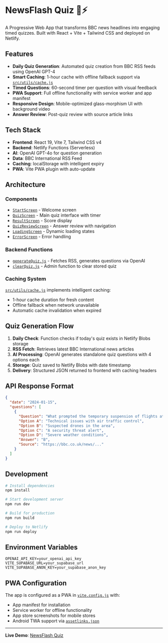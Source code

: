 # NewsFlash Quiz 📰⚡

A Progressive Web App that transforms BBC news headlines into engaging timed quizzes. Built with React + Vite + Tailwind CSS and deployed on Netlify.

## Features

- **Daily Quiz Generation**: Automated quiz creation from BBC RSS feeds using OpenAI GPT-4
- **Smart Caching**: 1-hour cache with offline fallback support via [`src/utils/cache.js`](src/utils/cache.js)
- **Timed Questions**: 60-second timer per question with visual feedback
- **PWA Support**: Full offline functionality with service worker and app manifest
- **Responsive Design**: Mobile-optimized glass-morphism UI with background video
- **Answer Review**: Post-quiz review with source article links

## Tech Stack

- **Frontend**: React 19, Vite 7, Tailwind CSS v4
- **Backend**: Netlify Functions (Serverless)
- **AI**: OpenAI GPT-4o for question generation
- **Data**: BBC International RSS Feed
- **Caching**: localStorage with intelligent expiry
- **PWA**: Vite PWA plugin with auto-update

## Architecture

### Components
- [`StartScreen`](src/components/StartScreen.jsx) - Welcome screen
- [`QuizScreen`](src/components/QuizScreen.jsx) - Main quiz interface with timer
- [`ResultScreen`](src/components/ResultScreen.jsx) - Score display
- [`QuizReviewScreen`](src/components/QuizReviewScreen.jsx) - Answer review with navigation
- [`LoadingScreen`](src/components/LoadingScreen.jsx) - Dynamic loading states
- [`ErrorScreen`](src/components/ErrorScreen.jsx) - Error handling

### Backend Functions
- [`generateQuiz.js`](netlify/functions/generateQuiz.js) - Fetches RSS, generates questions via OpenAI
- [`clearQuiz.js`](netlify/functions/clearQuiz.js) - Admin function to clear stored quiz

### Caching System
[`src/utils/cache.js`](src/utils/cache.js) implements intelligent caching:
- 1-hour cache duration for fresh content
- Offline fallback when network unavailable
- Automatic cache invalidation when expired

## Quiz Generation Flow

1. **Daily Check**: Function checks if today's quiz exists in Netlify Blobs storage
2. **RSS Fetch**: Retrieves latest BBC International news articles
3. **AI Processing**: OpenAI generates standalone quiz questions with 4 options each
4. **Storage**: Quiz saved to Netlify Blobs with date timestamp
5. **Delivery**: Structured JSON returned to frontend with caching headers

## API Response Format

```json
{
  "date": "2024-01-15",
  "questions": [
    {
      "Question": "What prompted the temporary suspension of flights at Munich Airport?",
      "Option A": "Technical issues with air traffic control",
      "Option B": "Suspected drones in the area", 
      "Option C": "A security threat alert",
      "Option D": "Severe weather conditions",
      "Answer": "B",
      "Source": "https://bbc.co.uk/news/..."
    }
  ]
}
```

## Development

```bash
# Install dependencies
npm install

# Start development server
npm run dev

# Build for production
npm run build

# Deploy to Netlify
npm run deploy
```

## Environment Variables

```env
OPENAI_API_KEY=your_openai_api_key
VITE_SUPABASE_URL=your_supabase_url
VITE_SUPABASE_ANON_KEY=your_supabase_anon_key
```

## PWA Configuration

The app is configured as a PWA in [`vite.config.js`](vite.config.js) with:
- App manifest for installation
- Service worker for offline functionality
- App store screenshots for mobile stores
- Android TWA support via [`assetlinks.json`](public/.well-known/assetlinks.json)

---

**Live Demo**: [NewsFlash Quiz](https://newsflashquiz.netlify.app)

